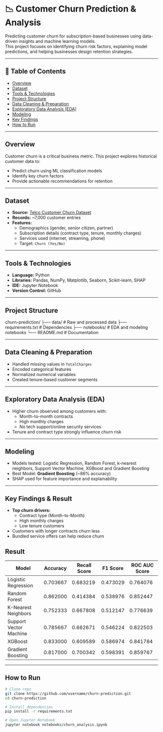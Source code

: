 # 📉 Customer Churn Prediction & Analysis

Predicting customer churn for subscription-based businesses using data-driven insights and machine learning models.  
This project focuses on identifying churn risk factors, explaining model predictions, and helping businesses design retention strategies.

---

## 📌 Table of Contents
- [Overview](#overview)    
- [Dataset](#dataset)  
- [Tools & Technologies](#tools--technologies)  
- [Project Structure](#project-structure)  
- [Data Cleaning & Preparation](#data-cleaning--preparation)  
- [Exploratory Data Analysis (EDA)](#exploratory-data-analysis-eda)  
- [Modeling](#modeling)  
- [Key Findings](#key-findings)  
- [How to Run](#how-to-run)  

---

##  Overview
Customer churn is a critical business metric. This project explores historical customer data to:  
- Predict churn using ML classification models  
- Identify key churn factors  
- Provide actionable recommendations for retention

---

##  Dataset
- **Source:** [Telco Customer Churn Dataset](https://www.kaggle.com/blastchar/telco-customer-churn)  
- **Records:** ~7,000 customer entries  
- **Features:**  
  - Demographics (gender, senior citizen, partner)  
  - Subscription details (contract type, tenure, monthly charges)  
  - Services used (internet, streaming, phone)  
  - Target: `Churn (Yes/No)`  

---

##  Tools & Technologies
- **Language:** Python  
- **Libraries:** Pandas, NumPy, Matplotlib, Seaborn, Scikit-learn, SHAP  
- **IDE:** Jupyter Notebook  
- **Version Control:** GitHub  

---

##  Project Structure
churn-prediction/
├── data/ # Raw and processed data
├── requirements.txt # Dependencies
├── notebooks/ # EDA and modeling notebooks
└── README.md # Documentation

---

##  Data Cleaning & Preparation
- Handled missing values in `TotalCharges`  
- Encoded categorical features  
- Normalized numerical variables  
- Created tenure-based customer segments

---

##  Exploratory Data Analysis (EDA)
- Higher churn observed among customers with:  
  - Month-to-month contracts  
  - High monthly charges  
  - No tech support/online security services  
- Tenure and contract type strongly influence churn risk

---

##  Modeling
- Models tested: Logistic Regression, Random Forest, k-nearest neighbors, Support Vector Machine, XGBoost and Gradient Boosting
- Best Model: **Gradient Boosting** (~86% accuracy)  
- SHAP used for feature importance and explainability  

---

##  Key Findings & Result
- **Top churn drivers:**  
  - Contract type (Month-to-Month)  
  - High monthly charges  
  - Low tenure customers  
- Customers with longer contracts churn less  
- Bundled service offers can help reduce churn

##  Result

| Model                     | Accuracy  | Recall Score | F1 Score  | ROC AUC Score |
|---------------------------|-----------|-------------|-----------|---------------|
| Logistic Regression       | 0.703667  | 0.683219    | 0.473029  | 0.764076      |
| Random Forest             | 0.862000  | 0.414384    | 0.538976  | 0.852447      |
| K-Nearest Neighbors       | 0.752333  | 0.667808    | 0.512147  | 0.776639      |
| Support Vector Machine    | 0.785667  | 0.662671    | 0.546224  | 0.822503      |
| XGBoost                   | 0.833000  | 0.609589    | 0.586974  | 0.841784      |
| Gradient Boosting         | 0.817000  | 0.700342    | 0.598391  | 0.859767      |

---

##  How to Run
```bash
# Clone repo
git clone https://github.com/username/churn-prediction.git
cd churn-prediction

# Install dependencies
pip install -r requirements.txt

# Open Jupyter Notebook
jupyter notebook notebooks/churn_analysis.ipynb
